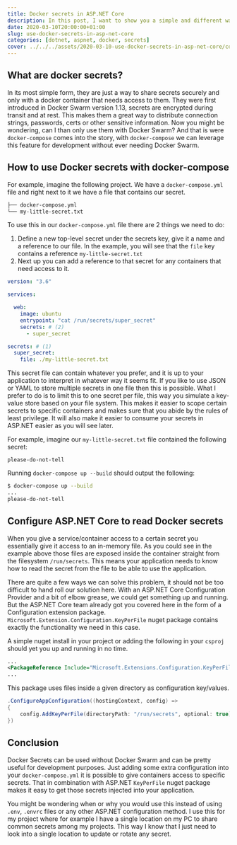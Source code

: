 ```yaml
---
title: Docker secrets in ASP.NET Core
description: In this post, I want to show you a simple and different way to share secrets to your application. What are docker secrets and how can I start using them in my ASP.NET Core application? Keep reading 😄.
date: 2020-03-10T20:00:00+01:00
slug: use-docker-secrets-in-asp-net-core
categories: [dotnet, aspnet, docker, secrets]
cover: ../../../assets/2020-03-10-use-docker-secrets-in-asp-net-core/cover.jpg
---
```


## What are docker secrets?

In its most simple form, they are just a way to share secrets securely and only with a docker container that needs access to them. They were first introduced in Docker Swarm version 1.13, secrets are encrypted during transit and at rest. This makes them a great way to distribute connection strings, passwords, certs or other sensitive information. Now you might be wondering, can I than only use them with Docker Swarm? And that is were `docker-compose` comes into the story, with `docker-compose` we can leverage this feature for development without ever needing Docker Swarm.

## How to use Docker secrets with docker-compose

For example, imagine the following project. We have a `docker-compose.yml` file and right next to it we have a file that contains our secret.

```bash
├── docker-compose.yml
└── my-little-secret.txt
```
To use this in our `docker-compose.yml` file there are 2 things we need to do:

1. Define a new top-level secret under the secrets key, give it a name and a reference to our file. In the example, you will see that the `file` key contains a reference `my-little-secret.txt`
2. Next up you can add a reference to that secret for any containers that need access to it.

```yaml
version: "3.6"

services:

  web:
    image: ubuntu
    entrypoint: "cat /run/secrets/super_secret"
    secrets: # (2)
      - super_secret

secrets: # (1)
  super_secret:
    file: ./my-little-secret.txt
```

This secret file can contain whatever you prefer, and it is up to your application to interpret in whatever way it seems fit. If you like to use JSON or YAML to store multiple secrets in one file then this is possible. What I prefer to do is to limit this to one secret per file, this way you simulate a key-value store based on your file system. This makes it easier to scope certain secrets to specific containers and makes sure that you abide by the rules of least privilege. It will also make it easier to consume your secrets in ASP.NET easier as you will see later.

For example, imagine our `my-little-secret.txt` file contained the following secret:

```
please-do-not-tell
```

Running `docker-compose up --build` should output the following:

```sh
$ docker-compose up --build
...
please-do-not-tell
```

## Configure ASP.NET Core to read Docker secrets

When you give a service/container access to a certain secret you essentially give it access to an in-memory file. As you could see in the example above those files are exposed inside the container straight from the filesystem `/run/secrets`. This means your application needs to know how to read the secret from the file to be able to use the application.

There are quite a few ways we can solve this problem, it should not be too difficult to hand roll our solution here. With an ASP.NET Core Configuration Provider and a bit of elbow grease, we could get something up and running. But the ASP.NET Core team already got you covered here in the form of a Configuration extension package. `Microsoft.Extension.Configuration.KeyPerFile` nuget package contains exactly the functionality we need in this case.

A simple nuget install in your project or adding the following in your `csproj` should yet you up and running in no time.

```xml
...
<PackageReference Include="Microsoft.Extensions.Configuration.KeyPerFile" Version="3.1.2" />
...
```

This package uses files inside a given directory as configuration key/values.

```csharp
.ConfigureAppConfiguration((hostingContext, config) =>
{
    config.AddKeyPerFile(directoryPath: "/run/secrets", optional: true);
})
```

## Conclusion
Docker Secrets can be used without Docker Swarm and can be pretty useful for development purposes. Just adding some extra configuration into your `docker-compose.yml` it is possible to give containers access to specific secrets. That in combination with ASP.NET `KeyPerFile` nuget package makes it easy to get those secrets injected into your application.

You might be wondering when or why you would use this instead of using `.env`, `.envrc` files or any other ASP.NET configuration method. I use this for my project where for example I have a single location on my PC to share common secrets among my projects. This way I know that I just need to look into a single location to update or rotate any secret.
